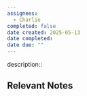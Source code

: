 ```yaml
---
assignees:
  - Charlie
completed: false
date created: 2025-05-13
date completed: 
date due: ""
---
```


description::<br>

## Relevant Notes

